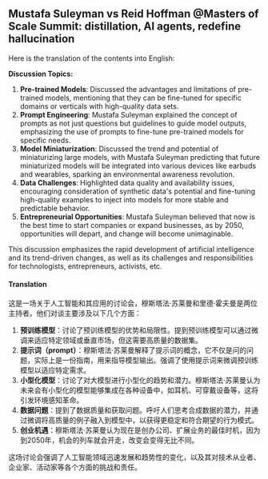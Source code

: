 ## Mustafa Suleyman vs Reid Hoffman @Masters of Scale Summit: distillation, AI agents, redefine hallucination

Here is the translation of the contents into English:

**Discussion Topics:**

1. **Pre-trained Models**: Discussed the advantages and limitations of pre-trained models, mentioning that they can be fine-tuned for specific domains or verticals with high-quality data sets.
2. **Prompt Engineering**: Mustafa Suleyman explained the concept of prompts as not just questions but guidelines to guide model outputs, emphasizing the use of prompts to fine-tune pre-trained models for specific needs.
3. **Model Miniaturization**: Discussed the trend and potential of miniaturizing large models, with Mustafa Suleyman predicting that future miniaturized models will be integrated into various devices like earbuds and wearables, sparking an environmental awareness revolution.
4. **Data Challenges**: Highlighted data quality and availability issues, encouraging consideration of synthetic data's potential and fine-tuning high-quality examples to inject into models for more stable and predictable behavior.
5. **Entrepreneurial Opportunities**: Mustafa Suleyman believed that now is the best time to start companies or expand businesses, as by 2050, opportunities will depart, and change will become unimaginable.

This discussion emphasizes the rapid development of artificial intelligence and its trend-driven changes, as well as its challenges and responsibilities for technologists, entrepreneurs, activists, etc.

#### Translation 

这是一场关于人工智能和其应用的讨论会，穆斯塔法·苏莱曼和里德·霍夫曼是两位主持者。他们对谈主要涉及以下几个方面：

1. **预训练模型**：讨论了预训练模型的优势和局限性。提到预训练模型可以通过微调来适应特定领域或垂直市场，但这需要高质量的数据集。
2. **提示词（prompt）**：穆斯塔法·苏莱曼解释了提示词的概念，它不仅是问的问题，实际上是一份指南，用来指导模型输出。强调了使用提示词来微调预训练模型以适应特定需求。
3. **小型化模型**：讨论了对大模型进行小型化的趋势和潜力。穆斯塔法·苏莱曼认为未来会有小型化的模型能够集成在各种设备中，如耳机、可穿戴设备等，这将引发环境感知革命。
4. **数据问题**：提到了数据质量和获取问题。呼吁人们思考合成数据的潜力，并通过微调将高质量的例子融入到模型中，以获得更稳定和符合期望的行为模式。
5. **创业机遇**：穆斯塔法·苏莱曼认为现在是创办公司、扩展业务的最佳时机，因为到2050年，机会的列车就会开走，改变会变得无比不同。

这场讨论会强调了人工智能领域迅速发展和趋势性的变化，以及其对技术从业者、企业家、活动家等各个方面的挑战和责任。